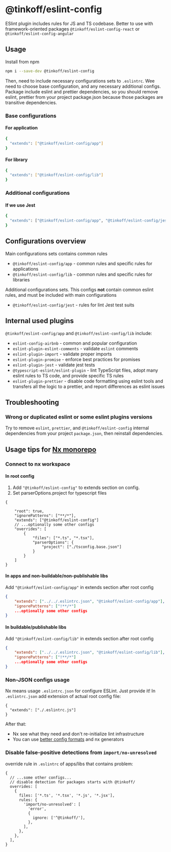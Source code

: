 # @tinkoff/eslint-config

ESlint plugin includes rules for JS and TS codebase. Better to use with framework-oriented packages `@tinkoff/eslint-config-react` or `@tinkoff/eslint-config-angular`

## Usage

Install from npm

```bash
npm i --save-dev @tinkoff/eslint-config
```

Then, need to include necessary configurations sets to `.eslintrc`. Wee need to choose base configuration, and any
necessary additional configs. Package include eslint and prettier dependencies, so you should remove eslint, prettier from your project package.json because those packages are transitive dependencies.

### Base configurations

#### For application

```bash
{
  "extends": ["@tinkoff/eslint-config/app"]
}
```

#### For library

```bash
{
  "extends": ["@tinkoff/eslint-config/lib"]
}
```

### Additional configurations

#### If we use Jest

```bash
{
  "extends": ["@tinkoff/eslint-config/app", "@tinkoff/eslint-config/jest"]
}
```

## Configurations overview

Main configurations sets contains common rules

- `@tinkoff/eslint-config/app` - common rules and specific rules for applications
- `@tinkoff/eslint-config/lib` - common rules and specific rules for libraries

Additional configurations sets. This configs **not** contain common eslint rules, and must be included with main
configurations

- `@tinkoff/eslint-config/jest` - rules for lint Jest test suits

## Internal used plugins

`@tinkoff/eslint-config/app` and `@tinkoff/eslint-config/lib` include:

- `eslint-config-airbnb` - common and popular configuration
- `eslint-plugin-eslint-comments` - validate `eslint` comments
- `eslint-plugin-import` - validate proper imports
- `eslint-plugin-promise` - enforce best practices for promises
- `eslint-plugin-jest` - validate jest tests
- `@typescript-eslint/eslint-plugin` - lint TypeScript files, adopt many eslint rules to TS code, and provide specific
  TS rules
- `eslint-plugin-prettier` - disable code formatting using eslint tools and transfers all the logic to a prettier, and
  report differences as eslint issues

## Troubleshooting

### Wrong or duplicated eslint or some eslint plugins versions

Try to remove `eslint`, `prettier`, and `@tinkoff/eslint-config` internal dependencies from your project `package.json`,
then reinstall dependencies.

## Usage tips for [Nx monorepo](https://nrwl.io/)

### Connect to nx workspace

#### In root config

1. Add `"@tinkoff/eslint-config"` to extends section on config.
2. Set parserOptions.project for typescript files

```json5
{

    "root": true,
    "ignorePatterns": ["**/*"],
    "extends": ["@tinkoff/eslint-config"]
    // ...optionally some other configs
    "overrides": [
        {
            "files": ["*.ts", "*.tsx"],
            "parserOptions": {
                "project": ["./tsconfig.base.json"]
            }
        }
    ]
}
```

#### In apps and non-buildable/non-publishable libs

Add `"@tinkoff/eslint-config/app"` in extends section after root config

```json
{
    "extends": ["../../.eslintrc.json", "@tinkoff/eslint-config/app"],
    "ignorePatterns": ["!**/*"]
    ...optionally some other configs
}
```

#### In buildable/publishable libs

Add `"@tinkoff/eslint-config/lib"` in extends section after root config

```json
{
    "extends": ["../../.eslintrc.json", "@tinkoff/eslint-config/lib"],
    "ignorePatterns": ["!**/*"]
    ...optionally some other configs
}
```

### Non-JSON configs usage

Nx means usage `.eslintrc.json` for configure ESLint. Just provide it! In `.eslintrc.json` add extension of actual root config file:

```
{
  "extends": ["./.eslintrc.js"]
}
```

After that:

- Nx see what they need and don't re-initialize lint infrastructure
- You can use [better config formats](https://eslint.org/docs/latest/user-guide/configuring/configuration-files#configuration-file-formats) and nx generators

### Disable false-positive detections from `import/no-unresolved`

override rule in `.eslintrc` of apps/libs that contains problem:

```json5
{
  // ...some other configs...
  // disable detection for packages starts with @tinkoff/
  overrides: [
    {
      files: ['*.ts', '*.tsx', '*.js', '*.jsx'],
      rules: {
        'import/no-unresolved': [
          'error',
          {
            ignore: ['^@tinkoff/'],
          },
        ],
      },
    },
  ],
}
```
